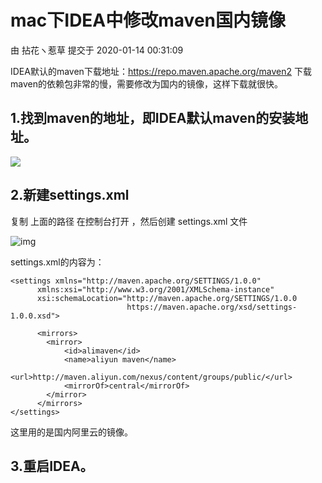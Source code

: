 # mac下IDEA中修改maven国内镜像



由 拈花ヽ惹草 提交于 2020-01-14 00:31:09

IDEA默认的maven下载地址：https://repo.maven.apache.org/maven2 下载maven的依赖包非常的慢，需要修改为国内的镜像，这样下载就很快。

## 1.找到maven的地址，即IDEA默认maven的安装地址。

 

![](http://img.alicbin.com/img/202207130032370.png)

 

## 2.新建settings.xml

复制 上面的路径 在控制台打开 ，然后创建 settings.xml 文件

![img](https://img2018.cnblogs.com/i-beta/1740123/202001/1740123-20200113235057825-1905471044.png)

 

settings.xml的内容为：

```
<settings xmlns="http://maven.apache.org/SETTINGS/1.0.0"
      xmlns:xsi="http://www.w3.org/2001/XMLSchema-instance"
      xsi:schemaLocation="http://maven.apache.org/SETTINGS/1.0.0
                          https://maven.apache.org/xsd/settings-1.0.0.xsd">

      <mirrors>
        <mirror>
            <id>alimaven</id>
            <name>aliyun maven</name>
            <url>http://maven.aliyun.com/nexus/content/groups/public/</url>
            <mirrorOf>central</mirrorOf>
        </mirror>
      </mirrors>
</settings>
```

这里用的是国内阿里云的镜像。

## 3.重启IDEA。